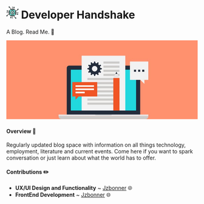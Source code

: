 # ![logo](https://github.com/Developer-Handshake/Developer-Handshake.github.io/blob/org-page/img-media/chip0.5x.png) Developer Handshake 
A Blog. Read Me. 📑

![Diagram1](https://github.com/Developer-Handshake/Developer-Handshake.github.io/blob/org-page/img-media/blog.jpg)

#### Overview 📰
Regularly updated blog space with information on all things technology, employment, literature and current events. Come here if you want to spark conversation or just learn about what the world has to offer. 

#### Contributions ✏️
* **UX/UI Design and Functionality** ~ [Jzbonner](https://github.com/Jzbonner) 🌐
* **FrontEnd Development** ~ [Jzbonner](https://github.com/Jzbonner) 🌐


